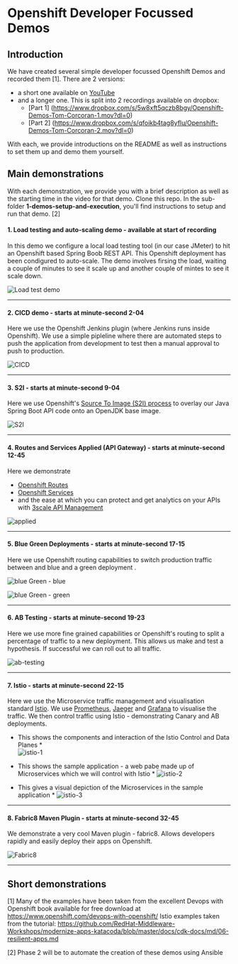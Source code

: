 # Openshift Developer Focussed Demos

## Introduction
We have created several simple developer focussed Openshift Demos and recorded them [1]. There are 2 versions: 
- a short one available on [YouTube](https://www.youtube.com/watch?v=eAG5o6Alx3k)
- and a longer one. This is split into 2 recordings available on dropbox:
  - [Part 1] (https://www.dropbox.com/s/5w8xft5qczb8bgy/Openshift-Demos-Tom-Corcoran-1.mov?dl=0)
  - [Part 2] (https://www.dropbox.com/s/qfoikb4tag8yflu/Openshift-Demos-Tom-Corcoran-2.mov?dl=0)


With each, we provide introductions on the README as well as instructions to set them up and demo them yourself.

## Main demonstrations
With each demonstration, we provide you with a brief description as well as the starting time in the video for that demo. Clone this repo. In the sub-folder **1-demos-setup-and-execution**, you'll find instructions to setup and run that demo. [2]

#### 1. Load testing and auto-scaling demo - available at start of recording
In this demo we configure a local load testing tool (in our case JMeter) to hit an Openshift based Spring Boob REST API. This Openshift deployment has been condigured to auto-scale. The demo involves firsing the load, waiting a couple of minutes to see it scale up and another couple of mintes to see it scale down.

![Load test demo](https://github.com/tnscorcoran/openshift-demos/blob/master/images/Openshift%20Demo%20-%201%20-%20Load%20Test.png)
  


_________________________________________________________________________________________________________  

#### 2. CICD demo - starts at minute-second 2-04
Here we use the Openshift Jenkins plugin (where Jenkins runs inside Openshift). We use a simple pipleline where there are automated steps to push the application from development to test then a manual approval to push to production.
  
 ![CICD](https://github.com/tnscorcoran/openshift-demos/blob/master/images/Openshift%20Demo%20-%202%20-%20CICD.png)


  
_________________________________________________________________________________________________________  

#### 3. S2I - starts at minute-second 9-04
Here we use Openshift's [Source To Image (S2I) process](https://docs.openshift.com/container-platform/3.10/architecture/core_concepts/builds_and_image_streams.html#source-build) to overlay our Java Spring Boot API code onto an OpenJDK base image.
  
 ![S2I](https://github.com/tnscorcoran/openshift-demos/blob/master/images/Openshift%20Demo%20-%203%20-%20S2I.png)


  
_________________________________________________________________________________________________________  

#### 4. Routes and Services Applied (API Gateway) - starts at minute-second 12-45
Here we demonstrate 
- [Openshift Routes](https://docs.openshift.com/container-platform/3.10/architecture/networking/routes.html)
- [Openshift Services](https://docs.openshift.com/container-platform/3.10/architecture/core_concepts/pods_and_services.html)
- and the ease at which you can protect and get analytics on your APIs with [3scale API Management](https://www.redhat.com/en/technologies/jboss-middleware/3scalehttps://docs.openshift.com/container-platform/3.10/architecture/networking/routes.html)
  
 ![applied](https://github.com/tnscorcoran/openshift-demos/blob/master/images/Openshift%20Demo%20-%204%20-%20Routes%20and%20Services%20Applied%20-%20API%20Gateway.png)


  
_________________________________________________________________________________________________________  

#### 5. Blue Green Deployments - starts at minute-second 17-15
Here we use Openshift routing capabilities to switch production traffic between and blue and a green deployment .
  
 ![blue Green - blue](https://github.com/tnscorcoran/openshift-demos/blob/master/images/Openshift%20Demo%20-%205%20-%20Blue%20Green%20(Blue).png)
  
  
 ![blue Green - green](https://github.com/tnscorcoran/openshift-demos/blob/master/images/Openshift%20Demo%20-%206%20-%20Blue%20Green%20(Green).png)
 

  
_________________________________________________________________________________________________________  

#### 6. AB Testing - starts at minute-second 19-23
Here we use more fine grained capabilities or Openshift's routing to split a percentage of traffic to a new deployment. This allows us make and test a hypothesis. If successful we can roll out to all traffic.
  
 ![ab-testing](https://github.com/tnscorcoran/openshift-demos/blob/master/images/Openshift%20Demo%20-%207%20-%20AB%20Testing.png)
  

  
_________________________________________________________________________________________________________  

#### 7. Istio - starts at minute-second 22-15
Here we use the Microservice traffic management and visualisation standard [Istio](https://istio.io/). We use [Prometheus](https://prometheus.io/), [Jaeger](https://www.jaegertracing.io/docs/) and [Grafana](https://grafana.com/) to visualise the traffic. We then control traffic using Istio - demonstrating Canary and AB deployments.

* This shows the components and interaction of the Istio Control and Data Planes *  
![istio-1](https://github.com/tnscorcoran/openshift-demos/blob/master/images/Openshift%20Demo%20-%208%20-%20Istio%20Overview.png)

* This shows the sample application - a web pabe made up of Microservices which we will control with Istio *
![istio-2](https://github.com/tnscorcoran/openshift-demos/blob/master/images/Openshift%20Demo%20-%209%20-%20Istio%20Demo%201.png)

* This gives a visual depiction of the Microservices in the sample application *
![istio-3](https://github.com/tnscorcoran/openshift-demos/blob/master/images/Openshift%20Demo%20-%2010%20-%20Istio%20Demo%202.png)
  

  
_________________________________________________________________________________________________________  

#### 8. Fabric8 Maven Plugin - starts at minute-second 32-45
We demonstrate a very cool Maven plugin - fabric8. Allows developers rapidly and easily deploy their apps on Openshift.
  
 ![Fabric8](https://github.com/tnscorcoran/openshift-demos/blob/master/images/Openshift%20Demo%20-%2011%20-%20Fabric8%20Maven%20Plugin.png)
  

  
_________________________________________________________________________________________________________  



## Short demonstrations


[1] Many of the examples have been taken from the excellent Devops with Openshift book available for free download at https://www.openshift.com/devops-with-openshift/
Istio examples taken from the tutorial: https://github.com/RedHat-Middleware-Workshops/modernize-apps-katacoda/blob/master/docs/cdk-docs/md/06-resilient-apps.md


[2] Phase 2 will be to automate the creation of these demos using Ansible


